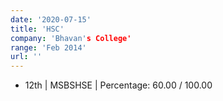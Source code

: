 ```yaml
---
date: '2020-07-15'
title: 'HSC'
company: 'Bhavan's College'
range: 'Feb 2014'
url: ''
---
```


- 12th | MSBSHSE | Percentage: 60.00 / 100.00
